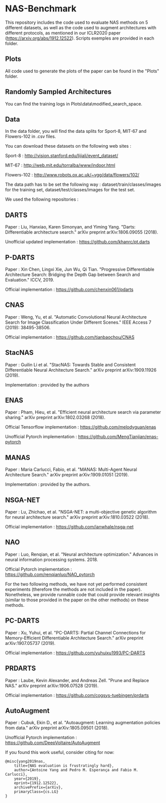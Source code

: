 # NAS-Benchmark

This repository includes the code used to evaluate NAS methods on 5 different datasets, as well as the code used to augment architectures with different protocols, as mentioned in our ICLR2020 paper (https://arxiv.org/abs/1912.12522). Scripts exemples are provided in each folder.

## Plots
All code used to generate the plots of the paper can be found in the "Plots" folder.

## Randomly Sampled Architectures
You can find the training logs in Plots\data\modified_search_space.

## Data

In the data folder, you will find the data splits for Sport-8, MIT-67 and Flowers-102 in .csv files.

You can download these datasets on the following web sites :

Sport-8 : http://vision.stanford.edu/lijiali/event_dataset/

MIT-67 : http://web.mit.edu/torralba/www/indoor.html

Flowers-102 : http://www.robots.ox.ac.uk/~vgg/data/flowers/102/

The data path has to be set the following way : dataset/train/classes/images for the training set, dataset/test/classes/images for the test set.

We used the following repositories :

## DARTS
Paper : Liu, Hanxiao, Karen Simonyan, and Yiming Yang. "Darts: Differentiable architecture search." arXiv preprint arXiv:1806.09055 (2018). 

Unofficial updated implementation : https://github.com/khanrc/pt.darts

## P-DARTS
Paper : Xin Chen, Lingxi Xie, Jun Wu, Qi Tian. "Progressive Differentiable Architecture Search: Bridging the Depth Gap between Search and Evaluation." ICCV, 2019.

Official implementation : https://github.com/chenxin061/pdarts

## CNAS
Paper : Weng, Yu, et al. "Automatic Convolutional Neural Architecture Search for Image Classification Under Different Scenes." IEEE Access 7 (2019): 38495-38506.

Official implementation : https://github.com/tianbaochou/CNAS

## StacNAS
Paper : Guilin Li et al. "StacNAS: Towards Stable and Consistent Differentiable Neural Architecture Search." 	arXiv preprint  arXiv:1909.11926 (2019).

Implementation : provided by the authors

## ENAS
Paper : Pham, Hieu, et al. "Efficient neural architecture search via parameter sharing." arXiv preprint arXiv:1802.03268 (2018).

Official Tensorflow implementation : https://github.com/melodyguan/enas

Unofficial Pytorch implementation : https://github.com/MengTianjian/enas-pytorch

## MANAS 
Paper : Maria Carlucci, Fabio, et al. "MANAS: Multi-Agent Neural Architecture Search." arXiv preprint arXiv:1909.01051 (2019).

Implementation : provided by the authors. 

## NSGA-NET
Paper : Lu, Zhichao, et al. "NSGA-NET: a multi-objective genetic algorithm for neural architecture search." arXiv preprint arXiv:1810.03522 (2018).

Official implementation : https://github.com/ianwhale/nsga-net

## NAO 
Paper : Luo, Renqian, et al. "Neural architecture optimization." Advances in neural information processing systems. 2018.

Official Pytorch implementation : https://github.com/renqianluo/NAO_pytorch


For the two following methods, we have not yet performed consistent experiments (therefore the methods are not included in the paper). Nonetheless, we provide runnable code that could provide relevant insights (similar to those provided in the paper on the other methods) on these methods.

## PC-DARTS 
Paper : Xu, Yuhui, et al. "PC-DARTS: Partial Channel Connections for Memory-Efficient Differentiable Architecture Search." arXiv preprint arXiv:1907.05737 (2019).

Official implementation : https://github.com/yuhuixu1993/PC-DARTS

## PRDARTS
Paper : Laube, Kevin Alexander, and Andreas Zell. "Prune and Replace NAS." arXiv preprint arXiv:1906.07528 (2019).

Official implementation : https://github.com/cogsys-tuebingen/prdarts

## AutoAugment
Paper : Cubuk, Ekin D., et al. "Autoaugment: Learning augmentation policies from data." arXiv preprint arXiv:1805.09501 (2018).

Unofficial Pytorch implementation : https://github.com/DeepVoltaire/AutoAugment

If you found this work useful, consider citing for now:

```
@misc{yang2019nas,
    title={NAS evaluation is frustratingly hard},
    author={Antoine Yang and Pedro M. Esperança and Fabio M. Carlucci},
    year={2019},
    eprint={1912.12522},
    archivePrefix={arXiv},
    primaryClass={cs.LG}
}
```
